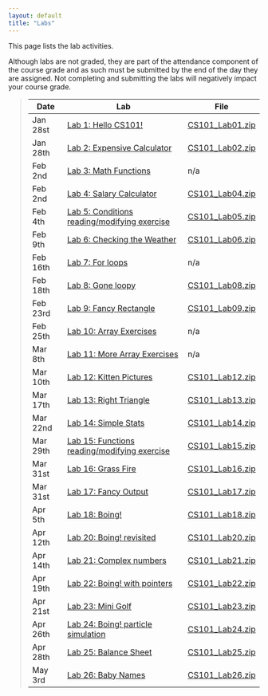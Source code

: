 ```yaml
---
layout: default
title: "Labs"
---
```


This page lists the lab activities.

Although labs are not graded, they are part of the attendance component of the course grade and as such must be submitted by the end of the day they are assigned.  Not completing and submitting the labs will negatively impact your course grade.

> Date | Lab | File
> ---- | --- | ----
> Jan 28st | [Lab 1: Hello CS101!](lab01.html) | [CS101\_Lab01.zip](CS101_Lab01.zip)
> Jan 28th | [Lab 2: Expensive Calculator](lab02.html) | [CS101\_Lab02.zip](CS101_Lab02.zip)
> Feb 2nd | [Lab 3: Math Functions](lab03.html) | n/a
> Feb 2nd | [Lab 4: Salary Calculator](lab04.html) | [CS101\_Lab04.zip](CS101_Lab04.zip)
> Feb 4th | [Lab 5: Conditions reading/modifying exercise](lab05.html) | [CS101\_Lab05.zip](CS101_Lab05.zip)
> Feb 9th | [Lab 6: Checking the Weather](lab06.html) | [CS101\_Lab06.zip](CS101_Lab06.zip)
> Feb 16th | [Lab 7: For loops](lab07.html) | n/a
> Feb 18th | [Lab 8: Gone loopy](lab08.html) | [CS101\_Lab08.zip](CS101_Lab08.zip)
> Feb 23rd | [Lab 9: Fancy Rectangle](lab09.html) | [CS101\_Lab09.zip](CS101_Lab09.zip)
> Feb 25th | [Lab 10: Array Exercises](lab10.html) | n/a
> Mar 8th | [Lab 11: More Array Exercises](lab11.html) | n/a
> Mar 10th  | [Lab 12: Kitten Pictures](lab12.html) | [CS101\_Lab12.zip](CS101_Lab12.zip)
> Mar 17th | [Lab 13: Right Triangle](lab13.html) | [CS101\_Lab13.zip](CS101_Lab13.zip)
> Mar 22nd  | [Lab 14: Simple Stats](lab14.html) | [CS101\_Lab14.zip](CS101_Lab14.zip)
> Mar 29th | [Lab 15: Functions reading/modifying exercise](lab15.html) | [CS101\_Lab15.zip](CS101_Lab15.zip)
> Mar 31st  | [Lab 16: Grass Fire](lab16.html) | [CS101\_Lab16.zip](CS101_Lab16.zip)
> Mar 31st  | [Lab 17: Fancy Output](lab17.html) | [CS101\_Lab17.zip](CS101_Lab17.zip)
> Apr 5th | [Lab 18: Boing!](lab18.html) | [CS101\_Lab18.zip](CS101_Lab18.zip)
> Apr 12th | [Lab 20: Boing! revisited](lab20.html) | [CS101\_Lab20.zip](CS101_Lab19.zip)
> Apr 14th | [Lab 21: Complex numbers](lab21.html) | [CS101\_Lab21.zip](CS101_Lab21.zip)
> Apr 19th | [Lab 22: Boing! with pointers](lab22.html) | [CS101\_Lab22.zip](CS101_Lab22.zip)
> Apr 21st | [Lab 23: Mini Golf](lab23.html) | [CS101\_Lab23.zip](CS101_Lab23.zip)
> Apr 26th | [Lab 24: Boing! particle simulation](lab24.html) | [CS101\_Lab24.zip](CS101_Lab24.zip)
> Apr 28th | [Lab 25: Balance Sheet](lab25.html) | [CS101\_Lab25.zip](CS101_Lab25.zip)
> May 3rd | [Lab 26: Baby Names](lab26.html) | [CS101\_Lab26.zip](CS101_Lab26.zip)
